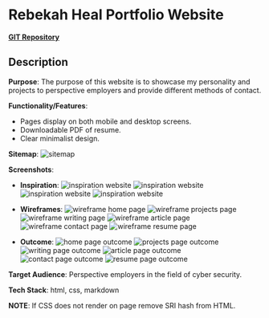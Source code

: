 # Rebekah Heal Portfolio Website

[**GIT Repository**](https://github.com/rheal3/RebekahHeal_T1A2)

## Description

**Purpose**: The purpose of this website is to showcase my personality and projects
to perspective employers and provide different methods of contact.

**Functionality/Features**:
- Pages display on both mobile and desktop screens.
- Downloadable PDF of resume.
- Clear minimalist design.


**Sitemap**:
![sitemap](./docs/sitemap.jpg)

**Screenshots**:

- **Inspiration**:
![inspiration website](./docs/img1.jpg)
![inspiration website](./docs/img2.jpg)
![inspiration website](./docs/img3.jpg)
![inspiration website](./docs/img4.jpg)


- **Wireframes**:
![wireframe home page](./docs/wf_home.jpg)
![wireframe projects page](./docs/wf_portfolio.jpg)
![wireframe writing page](./docs/wf_writing.jpg)
![wireframe article page](./docs/wf_article.jpg)
![wireframe contact page](./docs/wf_contact.jpg)
![wireframe resume page](./docs/wf_resume.jpg)


- **Outcome**:
![home page outcome](./docs/out_home.jpg)
![projects page outcome](./docs/out_portfolio.jpg)
![writing page outcome](./docs/out_writing.jpg)
![article page outcome](./docs/out_article.jpg)
![contact page outcome](./docs/out_contact.jpg)
![resume page outcome](./docs/out_resume.jpg)



**Target Audience**: Perspective employers in the field of cyber security.

**Tech Stack**: html, css, markdown


**NOTE**: If CSS does not render on page remove SRI hash from HTML.
